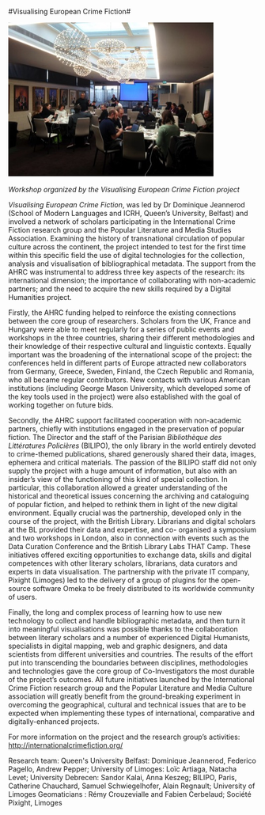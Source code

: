 #Visualising European Crime Fiction#

![Image: Workshop organized by the Visualising European Crime Fiction project](Images/12.jpg)

_Workshop organized by the Visualising European Crime Fiction project_

_Visualising European Crime Fiction_, was led by Dr Dominique Jeannerod (School of Modern Languages and ICRH, Queen’s University, Belfast) and involved a network of scholars participating in the International Crime Fiction research group and the Popular Literature and Media Studies Association. Examining the history of transnational circulation of popular culture across the continent, the project intended to test for the first time within this specific field the use of digital technologies for the collection, analysis and visualisation of bibliographical metadata. The support from the AHRC was instrumental to address three key aspects of the research: its international dimension; the importance of collaborating with non-academic partners; and the need to acquire the new skills required by a Digital Humanities project.

Firstly, the AHRC funding helped to reinforce the existing connections between the core group of researchers. Scholars from the UK, France and Hungary were able to meet regularly for a series of public events and workshops in the three countries, sharing their different methodologies and their knowledge of their respective cultural and linguistic contexts. Equally important was the broadening of the international scope of the project: the conferences held in different parts of Europe attracted new collaborators from Germany, Greece, Sweden, Finland, the Czech Republic and Romania, who all became regular contributors. New contacts with various American institutions (including George Mason University, which developed some of the key tools used in the project) were also established with the goal of working together on future bids.

Secondly, the AHRC support facilitated cooperation with non-academic partners, chiefly with institutions engaged in the preservation of popular fiction. The Director and the staff of the Parisian _Bibliothèque des Littératures Policières_ (BILIPO), the only library in the world entirely devoted to crime-themed publications, shared generously shared their data, images, ephemera and critical materials. The passion of the BILIPO staff did not only supply the project with a huge amount of information, but also with an insider’s view of the functioning of this kind of special collection. In particular, this collaboration allowed a greater understanding of the historical and theoretical issues concerning the archiving and cataloguing of popular fiction, and helped to rethink them in light of the new digital environment. Equally crucial was the partnership, developed only in the course of the project, with the British Library. Librarians and digital scholars at the BL provided their data and expertise, and co- organised a symposium and two workshops in London, also in connection with events such as the Data Curation Conference and the British Library Labs THAT Camp. These initiatives offered exciting opportunities to exchange data, skills and digital competences with other literary scholars, librarians, data curators and experts in data visualisation. The partnership with the private IT company, Pixight (Limoges) led to the delivery of a group of plugins for the open-source software Omeka to be freely distributed to its worldwide community of users.

Finally, the long and complex process of learning how to use new technology to collect and handle bibliographic metadata, and then turn it into meaningful visualisations was possible thanks to the collaboration between literary scholars and a number of experienced Digital Humanists, specialists in digital mapping, web and graphic designers, and data scientists from different universities and countries. The results of the effort put into transcending the boundaries between disciplines, methodologies and technologies gave the core group of Co-Investigators the most durable of the project’s outcomes. All future initiatives launched by the International Crime Fiction research group and the Popular Literature and Media Culture association will greatly benefit from the ground-breaking experiment in overcoming the geographical, cultural and technical issues that are to be expected when implementing these types of international, comparative and digitally-enhanced projects.

For more information on the project and the research group’s activities: http://internationalcrimefiction.org/

Research team: Queen's University Belfast: Dominique Jeannerod, Federico Pagello, Andrew Pepper; University of Limoges: Loïc Artiaga, Natacha Levet; University Debrecen: Sandor Kalai, Anna Keszeg; BILIPO, Paris, Catherine Chauchard, Samuel Schwiegelhofer, Alain Regnault; University of Limoges Geomaticians : Rémy Crouzevialle and Fabien Cerbelaud; Société Pixight, Limoges
